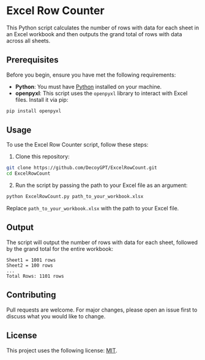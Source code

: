 # Excel Row Counter

This Python script calculates the number of rows with data for each sheet in an Excel workbook and then outputs the grand total of rows with data across all sheets.

## Prerequisites

Before you begin, ensure you have met the following requirements:

- **Python**: You must have [Python](https://www.python.org/downloads/) installed on your machine.
- **openpyxl**: This script uses the `openpyxl` library to interact with Excel files. Install it via pip:

```bash
pip install openpyxl
```

## Usage

To use the Excel Row Counter script, follow these steps:

1. Clone this repository:
```bash
git clone https://github.com/DecoyGPT/ExcelRowCount.git
cd ExcelRowCount
```

2. Run the script by passing the path to your Excel file as an argument:
```bash
python ExcelRowCount.py path_to_your_workbook.xlsx
```

Replace `path_to_your_workbook.xlsx` with the path to your Excel file.

## Output

The script will output the number of rows with data for each sheet, followed by the grand total for the entire workbook:

```
Sheet1 = 1001 rows
Sheet2 = 100 rows
...
Total Rows: 1101 rows
```

## Contributing

Pull requests are welcome. For major changes, please open an issue first to discuss what you would like to change.

## License

This project uses the following license: [MIT](https://choosealicense.com/licenses/mit/).
